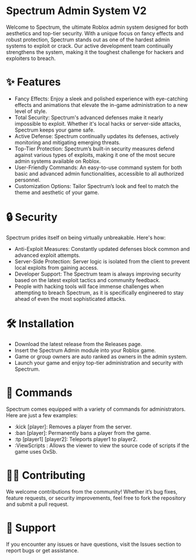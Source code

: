 # Spectrum Admin System V2
Welcome to Spectrum, the ultimate Roblox admin system designed for both aesthetics and top-tier security. With a unique focus on fancy effects and robust protection, Spectrum stands out as one of the hardest admin systems to exploit or crack. Our active development team continually strengthens the system, making it the toughest challenge for hackers and exploiters to breach.

# ✨ Features

- Fancy Effects: Enjoy a sleek and polished experience with eye-catching effects and animations that elevate the in-game administration to a new level of style.
- Total Security: Spectrum's advanced defenses make it nearly impossible to exploit. Whether it's local hacks or server-side attacks, Spectrum keeps your game safe.
- Active Defense: Spectrum continually updates its defenses, actively monitoring and mitigating emerging threats.
- Top-Tier Protection: Spectrum’s built-in security measures defend against various types of exploits, making it one of the most secure admin systems available on Roblox.
- User-Friendly Commands: An easy-to-use command system for both basic and advanced admin functionalities, accessible to all authorized personnel.
- Customization Options: Tailor Spectrum’s look and feel to match the theme and aesthetic of your game.

# 🔒 Security

Spectrum prides itself on being virtually unbreakable. Here's how:

- Anti-Exploit Measures: Constantly updated defenses block common and advanced exploit attempts.
- Server-Side Protection: Server logic is isolated from the client to prevent local exploits from gaining access.
- Developer Support: The Spectrum team is always improving security based on the latest exploit tactics and community feedback.
- People with hacking tools will face immense challenges when attempting to breach Spectrum, as it is specifically engineered to stay ahead of even the most sophisticated attacks.

# 🛠️ Installation

- Download the latest release from the Releases page.
- Insert the Spectrum Admin module into your Roblox game.
- Game or group owners are auto ranked as owners in the admin system.
- Launch your game and enjoy top-tier administration and security with Spectrum.

# 📜 Commands

Spectrum comes equipped with a variety of commands for administrators. Here are just a few examples:

- :kick [player]: Removes a player from the server.
- :ban [player]: Permanently bans a player from the game.
- :tp [player1] [player2]: Teleports player1 to player2.
- :ViewScripts : Allows the viewer to view the source code of scripts if the game uses OxSb.

# 🧑‍💻 Contributing
We welcome contributions from the community! Whether it’s bug fixes, feature requests, or security improvements, feel free to fork the repository and submit a pull request.

# 💬 Support
If you encounter any issues or have questions, visit the Issues section to report bugs or get assistance.
